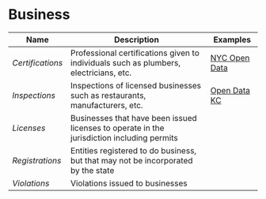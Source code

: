 # Business

| Name | Description | Examples |
| --- | --- | --- |
| *Certifications* | Professional certifications given to individuals such as plumbers, electricians, etc. | [NYC Open Data](https://nycopendata.socrata.com/data?cat=business) |
| *Inspections* | Inspections of licensed businesses such as restaurants, manufacturers, etc. | [Open Data KC](https://data.kcmo.org/browse?category=Business&utf8=%E2%9C%93) |
| *Licenses* | Businesses that have been issued licenses to operate in the jurisdiction including permits|
| *Registrations* | Entities registered to do business, but that may not be incorporated by the state |
| *Violations* |  Violations issued to businesses |
